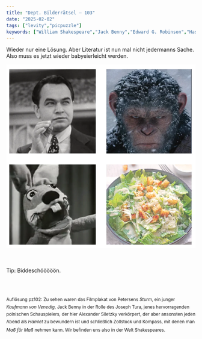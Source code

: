 ```yaml
---
title: "Dept. Bilderrätsel – 103"
date: "2025-02-02"
tags: ["levity","picpuzzle"]
keywords: ["William Shakespeare","Jack Benny","Edward G. Robinson","Hase Caesar"]
---
```

Wieder nur eine Lösung. Aber Literatur ist nun mal nicht jedermanns Sache. Also muss es jetzt wieder babyeierleicht werden.
 <br/>

<img  src="/assets/img/picpuzzle/picpuzzle103.webp" alt="Bilderrätsel103">

<br/>
<br/>
<br/>

Tip: Biddeschööööön.

<br/>
<br/>

<sup>Auflösung pz102: Zu sehen waren das Filmplakat von Petersens <i>Sturm</i>, ein junger <i>Kaufmann von Venedig</i>, Jack Benny in der Rolle des Joseph Tura, jenes hervorragenden polnischen Schauspielers, der hier Alexander Siletzky verkörpert, der aber ansonsten jeden Abend als <i>Hamlet</i> zu bewundern ist und schließlich Zollstock und Kompass, mit denen man <i>Maß für Maß</i> nehmen kann. Wir befinden uns also in der Welt Shakespeares.
<sup>
